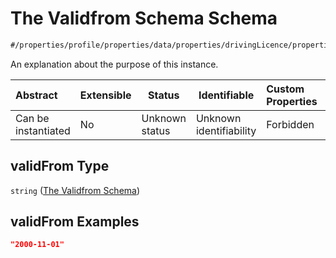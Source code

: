 # The Validfrom Schema Schema

```txt
#/properties/profile/properties/data/properties/drivingLicence/properties/entitlements/items/properties/validFrom#/properties/profile/properties/data/properties/drivingLicence/properties/entitlements/items/properties/validFrom
```

An explanation about the purpose of this instance.


| Abstract            | Extensible | Status         | Identifiable            | Custom Properties | Additional Properties | Access Restrictions | Defined In                                                                                       |
| :------------------ | ---------- | -------------- | ----------------------- | :---------------- | --------------------- | ------------------- | ------------------------------------------------------------------------------------------------ |
| Can be instantiated | No         | Unknown status | Unknown identifiability | Forbidden         | Allowed               | none                | [policy_transaction.schema.json\*](../out/policy_transaction.schema.json "open original schema") |

## validFrom Type

`string` ([The Validfrom Schema](policy_transaction-properties-the-profile-schema-properties-the-data-schema-properties-the-drivinglicence-schema-properties-the-entitlements-schema-entitlements-properties-the-validfrom-schema.md))

## validFrom Examples

```json
"2000-11-01"
```
